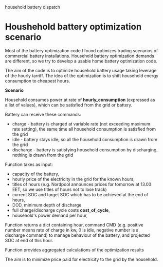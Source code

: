 household battery dispatch

 # Houshehold battery optimization scenario 

 Most of the battery optimization code I found optimizes trading scenarios of commercial battery installations. Household battery optimization 
demands are different, so we try to develop a usable home battery optimization code.

 The aim of the code is to optimize household battery usage taking leverage of the hourly tarriff. The idea of the optimization is to shift 
household energy consumption to cheapest hours.

 **Scenario**

 Household consumes power at rate of **hourly_consumption** (expressed as a list of values), which can be satisfied from the grid or battery.

 Battery can receive these commands:
 - charge - battery is charged at variable rate (not exceeding maximum rate setting), the same time all household consumption is satisfied from the 
grid
 - idle - battery stays idle, so all the household consumption is drawn from the grid 
 - discharge - battery is satisfying household consumption by discharging, nothing is drawn from the grid 

 Function takes as input:
 - capacity of the battery,
 - hourly price of the electricity in the grid for the known hours,
 - titles of hours (e.g. Nordpool announces prices for tomorrow at 13.00 EET, so we use titles of hours not to lose track)
 - current SOC and target SOC which has to be achieved at the end of hours,
 - DOD, minimum depth of discharge
 - full charge/discharge cycle costs **cost_of_cycle**,
 - household's power demand per hour, 

 Function returns a dict containing hour, command CMD (e.g. positive number means rate of charge in kw, 0 is idle, negative number is a discharge 
command) to manage behaviour of the battery, and projected SOC at end of this hour. 

 Function provides aggregated calculations of the optimization results

 The aim is to minimize price paid for electricity to the grid by the household. 

